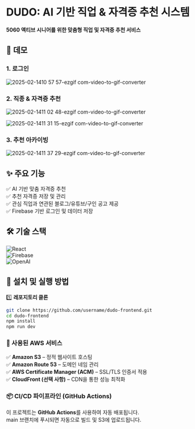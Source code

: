 # DUDO: AI 기반 직업 & 자격증 추천 시스템  
**5060 액티브 시니어를 위한 맞춤형 직업 및 자격증 추천 서비스**  



## 🎥 데모  
### 1. 로그인
![2025-02-1410 57 57-ezgif com-video-to-gif-converter](https://github.com/user-attachments/assets/f392e1f0-5aa3-4bb1-9a53-dbceecfd293d)

### 2. 직종 & 자격증 추천
![2025-02-1411 02 48-ezgif com-video-to-gif-converter](https://github.com/user-attachments/assets/8b3fe4a6-7575-47c8-80c8-94fd13a474da)

![2025-02-1411 31 15-ezgif com-video-to-gif-converter](https://github.com/user-attachments/assets/fd45bda1-559e-4f10-b6db-1fce28cfb507)

### 3. 추천 아카이빙

![2025-02-1411 37 29-ezgif com-video-to-gif-converter](https://github.com/user-attachments/assets/e2d8c40d-2146-46dc-977e-d93c944657d0)



## ✨ 주요 기능  
✅ AI 기반 맞춤 자격증 추천  
✅ 추천 자격증 저장 및 관리  
✅ 관심 직업과 연관된 블로그/유튜브/구인 공고 제공  
✅ Firebase 기반 로그인 및 데이터 저장  

## 🛠 기술 스택  
![React](https://img.shields.io/badge/React-61DAFB?style=flat&logo=react&logoColor=black)  
![Firebase](https://img.shields.io/badge/Firebase-FFCA28?style=flat&logo=firebase&logoColor=black)  
![OpenAI](https://img.shields.io/badge/OpenAI-412991?style=flat&logo=openai&logoColor=white)  

## 🚀 설치 및 실행 방법  
1️⃣ **레포지토리 클론**
```sh
git clone https://github.com/username/dudo-frontend.git
cd dudo-frontend
npm install
npm run dev
```


### 📡 사용된 AWS 서비스
✅ **Amazon S3** – 정적 웹사이트 호스팅  
✅ **Amazon Route 53** – 도메인 네임 관리  
✅ **AWS Certificate Manager (ACM)** – SSL/TLS 인증서 적용  
✅ **CloudFront (선택 사항)** – CDN을 통한 성능 최적화


### 📦 CI/CD 파이프라인 (GitHub Actions)
이 프로젝트는 **GitHub Actions**를 사용하여 자동 배포됩니다.  
main 브랜치에 푸시되면 자동으로 빌드 및 S3에 업로드됩니다.
